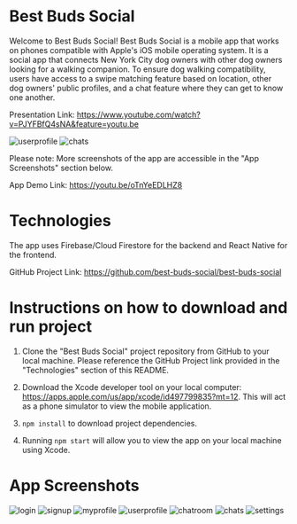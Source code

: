# Best Buds Social

Welcome to Best Buds Social! Best Buds Social is a mobile app that works on phones compatible with Apple's iOS mobile operating system. It is a social app that connects New York City dog owners with other dog owners looking for a walking companion. To ensure dog walking compatibility, users have access to a swipe matching feature based on location, other dog owners' public profiles, and a chat feature where they can get to know one another.

Presentation Link: https://www.youtube.com/watch?v=PJYFBfQ4sNA&feature=youtu.be

![userprofile](https://user-images.githubusercontent.com/64669206/102546877-4dcce100-4086-11eb-9aa6-5d221f88da84.png)
![chats](https://user-images.githubusercontent.com/64669206/102546894-53c2c200-4086-11eb-9b51-64f856aa7330.png)


Please note: More screenshots of the app are accessible in the "App Screenshots" section below.

App Demo Link: https://youtu.be/oTnYeEDLHZ8

# Technologies

The app uses Firebase/Cloud Firestore for the backend and React Native for the frontend.

GitHub Project Link: https://github.com/best-buds-social/best-buds-social

# Instructions on how to download and run project

1.  Clone the "Best Buds Social" project repository from GitHub to your local machine. Please reference the GitHub Project link provided in the "Technologies" section of this README.

2. Download the Xcode developer tool on your local computer: https://apps.apple.com/us/app/xcode/id497799835?mt=12. This will act as a phone simulator to view the mobile application.

2.  `npm install` to download project dependencies.

3.  Running `npm start` will allow you to view the app on your local machine using Xcode.

# App Screenshots

![login](https://user-images.githubusercontent.com/64669206/102546814-38f04d80-4086-11eb-9b66-f79241545061.png)
![signup](https://user-images.githubusercontent.com/64669206/102546831-3e4d9800-4086-11eb-82f5-830a0226221a.png)
![myprofile](https://user-images.githubusercontent.com/64669206/102546869-4ad1f080-4086-11eb-82e1-e31b0a8c5bab.png)
![userprofile](https://user-images.githubusercontent.com/64669206/102546877-4dcce100-4086-11eb-9aa6-5d221f88da84.png)
![chatroom](https://user-images.githubusercontent.com/64669206/102546885-51606800-4086-11eb-8a68-58ccf7272b55.png)
![chats](https://user-images.githubusercontent.com/64669206/102546894-53c2c200-4086-11eb-9b51-64f856aa7330.png)
![settings](https://user-images.githubusercontent.com/64669206/102546911-57eedf80-4086-11eb-916c-c6bafd148f64.png)






